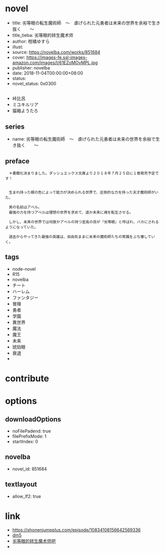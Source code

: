 # novel

- title: 劣等眼の転生魔術師　～　虐げられた元勇者は未来の世界を余裕で生き抜く　　～
- title_tieba: 劣等眼的转生魔术师
- author: 柑橘ゆすら
- illust:
- source: https://novelba.com/works/851684
- cover: https://images-fe.ssl-images-amazon.com/images/I/61EZoMOvMPL.jpg
- publisher: novelba
- date: 2018-11-04T00:00:00+08:00
- status:
- novel_status: 0x0300

##

- 峠比呂
- ミユキルリア
- 猫箱ようたろ

## series

- name: 劣等眼の転生魔術師　～　虐げられた元勇者は未来の世界を余裕で生き抜く　　～

## preface


```
　＊書籍化決まりました。ダッシュエックス文庫より２０１８年７月２５日に１巻発売予定です！


　生まれ持った眼の色によって能力が決められる世界で、圧倒的な力を持った天才魔術師がいた。

　男の名前はアベル。
　最強の力を持つアベルは理想の世界を求めて、遥か未来に魂を転生させる。

　しかし、未来の世界では何故かアベルの持つ至高の目が『劣等眼』と呼ばれ、バカにされるようになっていた。

　過去からやってきた最強の英雄は、自由気ままに未来の魔術師たちの常識をぶち壊していく。
```

## tags

- node-novel
- R15
- novelba
- チート
- ハーレム
- ファンタジー
- 冒険
- 勇者
- 学園
- 異世界
- 魔法
- 魔王
- 未来
- 琥珀眼
- 衰退
-

# contribute


# options

## downloadOptions

- noFilePadend: true
- filePrefixMode: 1
- startIndex: 0

## novelba

- novel_id: 851684

## textlayout

- allow_lf2: true

# link

- https://shonenjumpplus.com/episode/10834108156642569336
- [dm5](http://www.dm5.com/manhua-liedengyandezhuanshengmoshushi/)
- [劣等眼的转生魔术师吧](https://tieba.baidu.com/f?kw=%E5%8A%A3%E7%AD%89%E7%9C%BC%E7%9A%84%E8%BD%AC%E7%94%9F%E9%AD%94%E6%9C%AF%E5%B8%88&ie=utf-8&tp=0 "劣等眼的转生魔术师")
-
